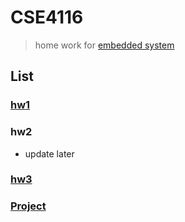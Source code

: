 # CSE4116
> home work for [embedded system](http://dcclab.sogang.ac.kr)

## List
### [hw1](./hw1)
### hw2
- update later
### [hw3](./hw3)
### [Project](https://github.com/Joowce/cse4116_project)
